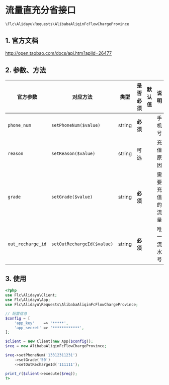 # 流量直充分省接口

`\Flc\Alidayu\Requests\AlibabaAliqinFcFlowChargeProvince`

## 1. 官方文档

http://open.taobao.com/docs/api.htm?apiId=26477

## 2. 参数、方法

|官方参数|对应方法|类型|是否必须|默认值|说明|
|----|----|----|----|----|----|
|`phone_num`|`setPhoneNum($value)`|string|**必须**| |手机号|
|`reason`|`setReason($value)`|string|可选| |充值原因|
|`grade`|`setGrade($value)`|string|**必须**| |需要充值的流量|
|`out_recharge_id`|`setOutRechargeId($value)`|string|**必须**| |唯一流水号|

## 3. 使用

```php
<?php
use Flc\Alidayu\Client;
use Flc\Alidayu\App;
use Flc\Alidayu\Requests\AlibabaAliqinFcFlowChargeProvince;

// 配置信息
$config = [
    'app_key'    => '*****',
    'app_secret' => '************',
];

$client = new Client(new App($config));
$req = new AlibabaAliqinFcFlowChargeProvince;

$req->setPhoneNum('13312311231')
    ->setGrade('50')
    ->setOutRechargeId('111111');

print_r($client->execute($req));
?>
```
